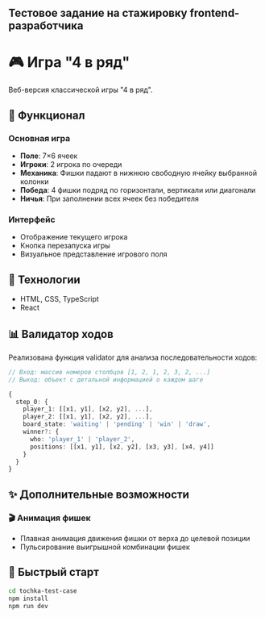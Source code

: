 ## Тестовое задание на стажировку frontend-разработчика

# 🎮 Игра "4 в ряд"

Веб-версия классической игры "4 в ряд".

## 🚀 Функционал

### Основная игра
- **Поле**: 7×6 ячеек
- **Игроки**: 2 игрока по очереди
- **Механика**: Фишки падают в нижнюю свободную ячейку выбранной колонки
- **Победа**: 4 фишки подряд по горизонтали, вертикали или диагонали
- **Ничья**: При заполнении всех ячеек без победителя

### Интерфейс
- Отображение текущего игрока
- Кнопка перезапуска игры
- Визуальное представление игрового поля

## 🔧 Технологии
- HTML, CSS, TypeScript
- React

## 📊 Валидатор ходов

Реализована функция validator для анализа последовательности ходов:

```typescript
// Вход: массив номеров столбцов [1, 2, 1, 2, 3, 2, ...]
// Выход: объект с детальной информацией о каждом шаге

{
  step_0: {
    player_1: [[x1, y1], [x2, y2], ...],
    player_2: [[x1, y1], [x2, y2], ...],
    board_state: 'waiting' | 'pending' | 'win' | 'draw',
    winner?: {
      who: 'player_1' | 'player_2',
      positions: [[x1, y1], [x2, y2], [x3, y3], [x4, y4]]
    }
  }
}
```

## ✨ Дополнительные возможности

### 🎬 Анимация фишек
- Плавная анимация движения фишки от верха до целевой позиции
- Пульсирование выигрышной комбинации фишек


## 🚀 Быстрый старт

```bash
cd tochka-test-case
npm install
npm run dev
```